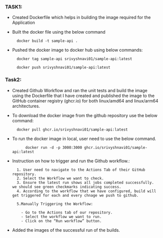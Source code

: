 ### TASK1:
- Created Dockerfile which helps in building the image required for the Application
- Built the docker file using the below command
        
        docker build -t sample-api .
        
- Pushed the docker image to docker hub using below commands:
        
        docker tag sample-api srivyshnavi01/sample-api:latest
        
        docker push srivyshnavi01/sample-api:latest
### Task2:

- Created Github Workflow and ran the unit tests and build the image using the
Dockerfile that I have created and published the image to the GitHub container
registry (ghcr.io) for both linux/amd64 and 
linux/arm64 architectures.

- To download the docker image from the github repository use the below command:

        docker pull ghcr.io/srivyshnavi01/sample-api:latest

- To run the docker image in local, user need to use the below command.

            docker run -d -p 3000:3000 ghcr.io/srivyshnavi01/sample-api:latest

- Instruction on how to trigger and run the Github workflow.:

        1. User need to navigate to the Actions Tab of their GitHub repository.
        2. Select the Workflow we want to check.
        3. Ensure the latest run shows all jobs completed successfully. we should see green checkmarks indicating success.
        4. According to the workflow that we have configured, build will get triggered for each and every chnage we push to github.
       
        5.Manually Triggering the Workflow:

          - Go to the Actions tab of our repository.
          - Select the workflow we want to run.
          - Click on the “Run workflow” button.

- Added the images of the successful run of the builds.

